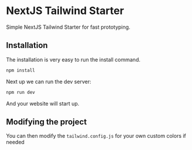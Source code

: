 # NextJS Tailwind Starter

Simple NextJS Tailwind Starter for fast prototyping.

## Installation

The installation is very easy to run the install command.

```bash
npm install
```

Next up we can run the dev server:

```bash
npm run dev
```

And your website will start up.

## Modifying the project

You can then modify the `tailwind.config.js` for your own custom colors if needed
